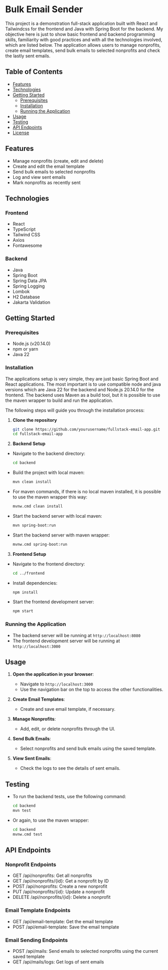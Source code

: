 # Bulk Email Sender

This project is a demonstration full-stack application built with React and Tailwindcss for the frontend and Java with Spring Boot for the backend. My objective here is just to show basic frontend and backend programming skills, familiarity with good practices and with
all the technologies involved, which are listed below. The application allows users to manage nonprofits, create email templates, send bulk emails to selected nonprofits and check the lastly sent emails. 

## Table of Contents

- [Features](#features)
- [Technologies](#technologies)
- [Getting Started](#getting-started)
  - [Prerequisites](#prerequisites)
  - [Installation](#installation)
  - [Running the Application](#running-the-application)
- [Usage](#usage)
- [Testing](#testing)
- [API Endpoints](#api-endpoints)
- [License](#license)

## Features

- Manage nonprofits (create, edit and delete)
- Create and edit the email template
- Send bulk emails to selected nonprofits
- Log and view sent emails
- Mark nonprofits as recently sent

## Technologies

### Frontend

- React
- TypeScript
- Tailwind CSS
- Axios
- Fontawesome

### Backend

- Java
- Spring Boot
- Spring Data JPA
- Spring Logging
- Lombok
- H2 Database
- Jakarta Validation

## Getting Started

### Prerequisites

- Node.js (v20.14.0)
- npm or yarn
- Java 22

### Installation

The applications setup is very simple, they are just basic Spring Boot and React applications. The most important is
to use compatible node and java versions which are Java 22 for the backend and Node.js 20.14.0 for the frontend.
The backend uses Maven as a build tool, but it is possible to use the maven wrapper to build and run the application.

The following steps will guide you through the installation process:

1. **Clone the repository**

   ```sh
   git clone https://github.com/yourusername/fullstack-email-app.git
   cd fullstack-email-app
   ```
2. **Backend Setup**

 - Navigate to the backend directory:
   
   ```sh
   cd backend
   ```

 - Build the project with local maven:
   
   ```sh
   mvn clean install
   ```
 - For maven commands, if there is no local maven installed, it is possible to use the maven wrapper this way:

      ```sh
      mvnw.cmd clean install
      ```
  
 - Start the backend server with local maven:
   
   ```sh
   mvn spring-boot:run
   ```
 - Start the backend server with maven wrapper:
   
   ```sh
   mvnw.cmd spring-boot:run
   ```

3. **Frontend Setup**

 - Navigate to the frontend directory:
   
   ```sh
   cd ../frontend
   ```

 - Install dependencies:
   
   ```sh
   npm install
   ```

 - Start the frontend development server:
   
   ```sh
   npm start
   ```

### Running the Application

- The backend server will be running at `http://localhost:8080`
- The frontend development server will be running at `http://localhost:3000`

## Usage

1. **Open the application in your browser**:
   - Navigate to `http://localhost:3000`
   - Use the navigation bar on the top to access the other functionalities.
   
2. **Create Email Templates**:
    - Create and save email template, if necessary.

3. **Manage Nonprofits**:
   - Add, edit, or delete nonprofits through the UI.

4. **Send Bulk Emails**:
   - Select nonprofits and send bulk emails using the saved template.

5. **View Sent Emails**:
   - Check the logs to see the details of sent emails.

## Testing

- To run the backend tests, use the following command:

  ```sh
  cd backend
  mvn test
  ```
- Or again, to use the maven wrapper:
    
  ```sh
  cd backend
  mvnw.cmd test
  ```
  
## API Endpoints

### Nonprofit Endpoints

- GET /api/nonprofits: Get all nonprofits
- GET /api/nonprofits/{id}: Get a nonprofit by ID
- POST /api/nonprofits: Create a new nonprofit
- PUT /api/nonprofits/{id}: Update a nonprofit 
- DELETE /api/nonprofits/{id}: Delete a nonprofit

### Email Template Endpoints

- GET /api/email-template: Get the email template
- POST /api/email-template: Save the email template

### Email Sending Endpoints

- POST /api/mails: Send emails to selected nonprofits using the current saved template 
- GET /api/mails/logs: Get logs of sent emails
